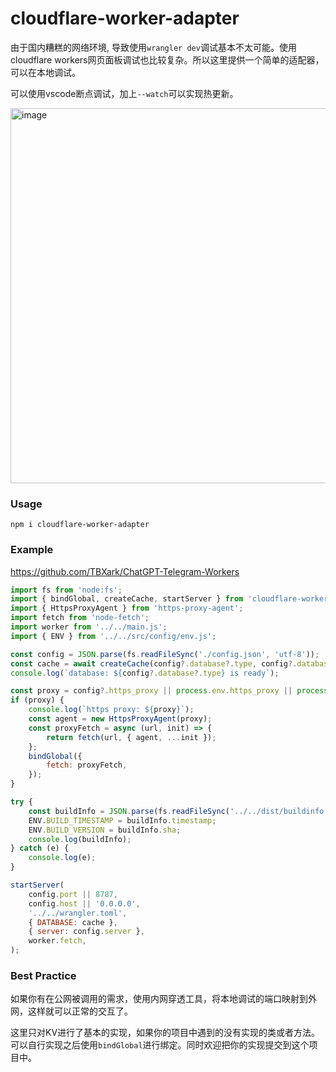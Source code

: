 # cloudflare-worker-adapter

由于国内糟糕的网络环境, 导致使用`wrangler dev`调试基本不太可能。使用cloudflare workers网页面板调试也比较复杂。所以这里提供一个简单的适配器，可以在本地调试。

可以使用vscode断点调试，加上`--watch`可以实现热更新。

<img width="600" alt="image" src="https://user-images.githubusercontent.com/9513891/224906690-d9692649-ab5a-4c5a-98e2-49dc122d611a.png">


### Usage

```shell
npm i cloudflare-worker-adapter
```

### Example

https://github.com/TBXark/ChatGPT-Telegram-Workers

```js
import fs from 'node:fs';
import { bindGlobal, createCache, startServer } from 'cloudflare-worker-adapter';
import { HttpsProxyAgent } from 'https-proxy-agent';
import fetch from 'node-fetch';
import worker from '../../main.js';
import { ENV } from '../../src/config/env.js';

const config = JSON.parse(fs.readFileSync('./config.json', 'utf-8'));
const cache = await createCache(config?.database?.type, config?.database);
console.log(`database: ${config?.database?.type} is ready`);

const proxy = config?.https_proxy || process.env.https_proxy || process.env.HTTPS_PROXY;
if (proxy) {
    console.log(`https proxy: ${proxy}`);
    const agent = new HttpsProxyAgent(proxy);
    const proxyFetch = async (url, init) => {
        return fetch(url, { agent, ...init });
    };
    bindGlobal({
        fetch: proxyFetch,
    });
}

try {
    const buildInfo = JSON.parse(fs.readFileSync('../../dist/buildinfo.json', 'utf-8'));
    ENV.BUILD_TIMESTAMP = buildInfo.timestamp;
    ENV.BUILD_VERSION = buildInfo.sha;
    console.log(buildInfo);
} catch (e) {
    console.log(e);
}

startServer(
    config.port || 8787,
    config.host || '0.0.0.0',
    '../../wrangler.toml',
    { DATABASE: cache },
    { server: config.server },
    worker.fetch,
);

```

### Best Practice

如果你有在公网被调用的需求，使用内网穿透工具，将本地调试的端口映射到外网，这样就可以正常的交互了。

这里只对KV进行了基本的实现，如果你的项目中遇到的没有实现的类或者方法。可以自行实现之后使用`bindGlobal`进行绑定。同时欢迎把你的实现提交到这个项目中。
